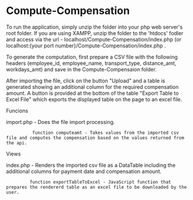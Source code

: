 # Compute-Compensation

To run the application, simply unzip the folder into your php web server's root folder. If you are using XAMPP, unzip the folder to the 'htdocs' fodler and access via 
the url - localhost/Compute-Compensation/index.php (or localhost:{your port number}/Compute-Compensation/index.php .

To generate the computation, first prepare a CSV file with the following headers (employee_id, employee_name, transport_type, distance_amt, workdays_amt) and save in the 
Compute-Compensaion folder. 

After importing the file, click on the button "Upload" and a table is generated showing an additional column for the required compensation amount. A button is provided
at the bottom of the table "Export Table to Excel File" which exports the displayed table on the page to an excel file.

Funcions

import.php - Does the file import processing.

              function computeamt - Takes values from the imported csv file and computes the compensation based on the values returned from the api.

Views

index.php - Renders the imported csv file as a DataTable including the additional columns for payment date and compensation amount. 

             function exportTableToExcel - JavaScript function that prepares the rendererd table as an excel file to be downloaded by the user.


